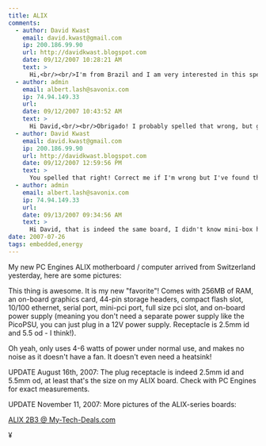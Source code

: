 ```yaml
---
title: ALIX
comments:
  - author: David Kwast
    email: david.kwast@gmail.com
    ip: 200.186.99.90
    url: http://davidkwast.blogspot.com
    date: 09/12/2007 10:28:21 AM
    text: >
      Hi,<br/><br/>I'm from Brazil and I am very interested in this specific motherboard. Could you tell me how this board is working? Which OS are you using? The shipping to you country was expensive?<br/><br/>Thanks for the attention, I'm waiting to hear from you<br/><br/>David Kwast
  - author: admin
    email: albert.lash@savonix.com
    ip: 74.94.149.33
    url:
    date: 09/12/2007 10:43:52 AM
    text: >
      Hi David,<br/><br/>Obrigado! I probably spelled that wrong, but greetings from the USA! Glad you found our website. This board is awesome! I just did a bunch of tests on it using the geode-aes security block and the results are amazing for such a minimal board:<br/><br/><a href="http://www.docunext.com/wiki/My_Notes_on_Patching_2.6.22_with_OCF" rel="nofollow">http://www.docunext.com/wiki/My_Notes_on_Patching_2.6.22_with_OCF</a><br/><br/>I've shipped a couple of batches from Switzerland and found the prices for using Swiss Post were much better than using UPS, more about that here:<br/><br/><a href="http://www.informedshipping.com/blog/2007/08/24/ups-international-shipping-ouch/" rel="nofollow">http://www.informedshipping.com/blog/2007/08/24/ups-international-shipping-ouch/</a><br/><br/>The shipping for swiss post in my experience ranged from $30 - $50 USD depending on weight.<br/><br/>Where in Brazil are you? I visited Rio, San Paulo, and Brasilia as a youth - it is a beautiful country. :)
  - author: David Kwast
    email: david.kwast@gmail.com
    ip: 200.186.99.90
    url: http://davidkwast.blogspot.com
    date: 09/12/2007 12:59:56 PM
    text: >
      You spelled that right! Correct me if I'm wrong but I've found this board there in mini-box (http://www.mini-box.com/Alix-1C-Board-1-LAN-1-MINI-PCI?sc=8&amp;category=99). I think that it may be a little cheaper than ordering from Zürich.<br/><br/>I am in Sao Paulo and incredibly I never went to Rio and Brasilia. I'm interest in this board to do multimedia applications like Jukebox controlled by XML-RPC, BlueTooth, etc.<br/><br/>I visited Disney World twice when I was young.<br/><br/>Feel free to contact me by e-mail to talk more about embedded solutions.<br/><br/>Best regards
  - author: admin
    email: albert.lash@savonix.com
    ip: 74.94.149.33
    url:
    date: 09/13/2007 09:34:56 AM
    text: >
      Hi David, that is indeed the same board, I didn't know mini-box had them in stock. I've also ordered from them and was satisfied with their service. FYI - the ALIX doesn't need a power supply (but it does need an adapter), but mini-box makes some great power supplies for other mini-itx boards like the D201GLY intel little valley. See this information for more about that:<br/><br/><a href="http://www.docunext.com/blog/2007/06/22/intels-little-valley-mini-itx-board/" rel="nofollow">http://www.docunext.com/blog/2007/06/22/intels-little-valley-mini-itx-board/</a><br/><br/>I like the PW-200M for the d201ly, and the picoPSU for the dg965ss, though that board isn't mini-itx.<br/><br/>What voltage is the electricity in Brazil? And plug design?
date: 2007-07-26
tags: embedded,energy
---
```

My new PC Engines ALIX motherboard / computer arrived from Switzerland yesterday, here are some pictures:



This thing is awesome. It is my new "favorite"! Comes with 256MB of RAM, an on-board graphics card, 44-pin storage headers, compact flash slot, 10/100 ethernet, serial port, mini-pci port, full size pci slot, and on-board power supply (meaning you don't need a separate power supply like the PicoPSU, you can just plug in a 12V power supply. Receptacle is 2.5mm id and 5.5 od - I think!).

Oh yeah, only uses 4-6 watts of power under normal use, and makes no noise as it doesn't have a fan. It doesn't even need a heatsink!

UPDATE August 16th, 2007: The plug receptacle is indeed 2.5mm id and 5.5mm od, at least that's the size on my ALIX board. Check with PC Engines for exact measurements.

UPDATE November 11, 2007: More pictures of the ALIX-series boards:

<a href="http://www.my-tech-deals.com/blog/2007/09/pc-engines-alix-with-the-amd-geode-lx800.html">ALIX 2B3 @ My-Tech-Deals.com</a>

¥

